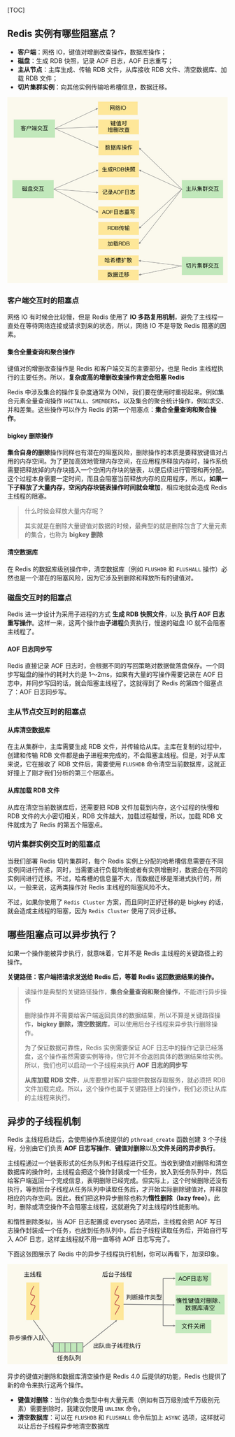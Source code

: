 [TOC]



## Redis 实例有哪些阻塞点？

- **客户端**：网络  IO，键值对增删改查操作，数据库操作；
- **磁盘**：生成 RDB 快照，记录 AOF 日志，AOF 日志重写；
- **主从节点**：主库生成、传输 RDB  文件，从库接收 RDB 文件、清空数据库、加载 RDB 文件；
- **切片集群实例**：向其他实例传输哈希槽信息，数据迁移。

<img src="pic/image-20210124155446351.png" alt="image-20210124155446351" style="zoom:67%;" />

### 客户端交互时的阻塞点

网络 IO 有时候会比较慢，但是 Redis  使用了 **IO 多路复用机制**，避免了主线程一直处在等待网络连接或请求到来的状态，所以，网络 IO 不是导致 Redis  阻塞的因素。

#### 集合全量查询和聚合操作

键值对的增删改查操作是 Redis 和客户端交互的主要部分，也是 Redis  主线程执行的主要任务。所以，**复杂度高的增删改查操作肯定会阻塞 Redis**

Redis 中涉及集合的操作复杂度通常为 O(N)，我们要在使用时重视起来。例如集合元素全量查询操作 `HGETALL`、`SMEMBERS`，以及集合的聚合统计操作，例如求交、并和差集。这些操作可以作为 Redis 的第一个阻塞点：**集合全量查询和聚合操作**。



#### bigkey 删除操作 

**集合自身的删除**操作同样也有潜在的阻塞风险，删除操作的本质是要释放键值对占用的内存空间。为了更加高效地管理内存空间，在应用程序释放内存时，操作系统需要把释放掉的内存块插入一个空闲内存块的链表，以便后续进行管理和再分配。这个过程本身需要一定时间，而且会阻塞当前释放内存的应用程序，所以，**如果一下子释放了大量内存，空闲内存块链表操作时间就会增加**，相应地就会造成 Redis 主线程的阻塞。

> 什么时候会释放大量内存呢？
>
> 其实就是在删除大量键值对数据的时候，最典型的就是删除包含了大量元素的集合，也称为 **bigkey 删除**

#### 清空数据库

在 Redis 的数据库级别操作中，清空数据库（例如 `FLUSHDB` 和 `FLUSHALL` 操作）必然也是一个潜在的阻塞风险，因为它涉及到删除和释放所有的键值对。

### 磁盘交互时的阻塞点

Redis 进一步设计为采用子进程的方式 **生成 RDB 快照文件**，以及 **执行 AOF 日志重写操作**。这样一来，这两个操作由**子进程**负责执行，慢速的磁盘 IO 就不会阻塞主线程了。

#### AOF 日志同步写

Redis 直接记录 AOF  日志时，会根据不同的写回策略对数据做落盘保存。一个同步写磁盘的操作的耗时大约是 1～2ms，如果有大量的写操作需要记录在 AOF  日志中，并同步写回的话，就会阻塞主线程了。这就得到了 Redis 的第四个阻塞点了：AOF 日志同步写。



### 主从节点交互时的阻塞点

#### 从库清空数据库

在主从集群中，主库需要生成 RDB  文件，并传输给从库。主库在复制的过程中，创建和传输 RDB 文件都是由子进程来完成的，不会阻塞主线程。但是，对于从库来说，它在接收了 RDB  文件后，需要使用 `FLUSHDB` 命令清空当前数据库，这就正好撞上了刚才我们分析的第三个阻塞点。

#### 从库加载 RDB 文件

从库在清空当前数据库后，还需要把 RDB 文件加载到内存，这个过程的快慢和 RDB 文件的大小密切相关，RDB 文件越大，加载过程越慢，所以，加载 RDB 文件就成为了 Redis 的第五个阻塞点。



###  切片集群实例交互时的阻塞点

当我们部署 Redis 切片集群时，每个  Redis  实例上分配的哈希槽信息需要在不同实例间进行传递，同时，当需要进行负载均衡或者有实例增删时，数据会在不同的实例间进行迁移。不过，哈希槽的信息量不大，而数据迁移是渐进式执行的，所以，一般来说，这两类操作对 Redis 主线程的阻塞风险不大。

不过，如果你使用了 `Redis Cluster` 方案，而且同时正好迁移的是 bigkey  的话，就会造成主线程的阻塞，因为 `Redis Cluster` 使用了同步迁移。

## 哪些阻塞点可以异步执行？

如果一个操作能被异步执行，就意味着，它并不是 Redis 主线程的关键路径上的操作。

**关键路径：客户端把请求发送给 Redis 后，等着 Redis 返回数据结果的操作。**

> 读操作是典型的关键路径操作，**集合全量查询和聚合操作**，不能进行异步操作
>
> 删除操作并不需要给客户端返回具体的数据结果，所以不算是关键路径操作，**bigkey 删除，清空数据库**，可以使用后台子线程来异步执行删除操作。
>
> 为了保证数据可靠性，Redis 实例需要保证 AOF 日志中的操作记录已经落盘，这个操作虽然需要实例等待，但它并不会返回具体的数据结果给实例。所以，我们也可以启动一个子线程来执行 **AOF 日志的同步写**
>
> **从库加载 RDB 文件**，从库要想对客户端提供数据存取服务，就必须把 RDB 文件加载完成。所以，这个操作也属于关键路径上的操作，我们必须让从库的主线程来执行。

## 异步的子线程机制

Redis 主线程启动后，会使用操作系统提供的  `pthread_create` 函数创建 3 个子线程，分别由它们负责 **AOF  日志写操作**、**键值对删除**以及**文件关闭的异步执行**。

主线程通过一个链表形式的任务队列和子线程进行交互。当收到键值对删除和清空数据库的操作时，主线程会把这个操作封装成一个任务，放入到任务队列中，然后给客户端返回一个完成信息，表明删除已经完成。但实际上，这个时候删除还没有执行，等到后台子线程从任务队列中读取任务后，才开始实际删除键值对，并释放相应的内存空间。因此，我们把这种异步删除也称为**惰性删除（lazy free）**。此时，删除或清空操作不会阻塞主线程，这就避免了对主线程的性能影响。

和惰性删除类似，当 AOF 日志配置成 everysec  选项后，主线程会把 AOF 写日志操作封装成一个任务，也放到任务队列中。后台子线程读取任务后，开始自行写入 AOF  日志，这样主线程就不用一直等待 AOF 日志写完了。

下面这张图展示了 Redis 中的异步子线程执行机制，你可以再看下，加深印象。

<img src="pic/image-20210124164713500.png" alt="image-20210124164713500" style="zoom:67%;" />

异步的键值对删除和数据库清空操作是 Redis 4.0 后提供的功能，Redis 也提供了新的命令来执行这两个操作。

- **键值对删除**：当你的集合类型中有大量元素（例如有百万级别或千万级别元素）需要删除时，我建议你使用 `UNLINK` 命令。
- **清空数据库**：可以在 `FLUSHDB` 和 `FLUSHALL` 命令后加上 `ASYNC` 选项，这样就可以让后台子线程异步地清空数据库

